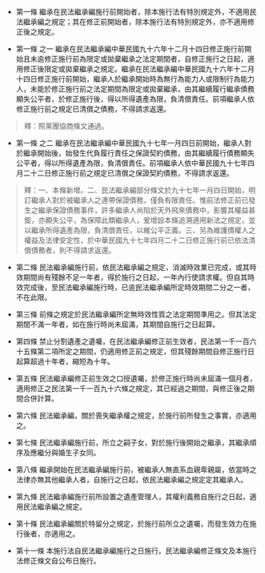 * 第一條 繼承在民法繼承編施行前開始者，除本施行法有特別規定外，不適用民法繼承編之規定；其在修正前開始者，除本施行法有特別規定外，亦不適用修正後之規定。

* 第一條 之一 繼承在民法繼承編中華民國九十六年十二月十四日修正施行前開始且未逾修正施行前為限定或拋棄繼承之法定期間者，自修正施行之日起，適用修正後限定或拋棄繼承之規定。繼承在民法繼承編中華民國九十六年十二月十四日修正施行前開始，繼承人於繼承開始時為無行為能力人或限制行為能力人，未能於修正施行前之法定期間為限定或拋棄繼承，由其繼續履行繼承債務顯失公平者，於修正施行後，得以所得遺產為限，負清償責任。前項繼承人依修正施行前之規定已清償之債務，不得請求返還。

> 釋：照黨團協商條文通過。

* 第一條 之二 繼承在民法繼承編中華民國九十七年一月四日前開始，繼承人對於繼承開始後，始發生代負履行責任之保證契約債務，由其繼續履行債務顯失公平者，得以所得遺產為限，負清償責任。前項繼承人依中華民國九十七年四月二十二日修正施行前之規定已清償之保證契約債務，不得請求返還。

> 釋：一、本條新增。二、民法繼承編部分條文於九十七年一月四日開始，明訂繼承人對於被繼承人之連帶保證債務，僅負有限責任。惟前法修正前已發生之繼承保證債務事件，許多繼承人尚陷於天外飛來債務中，影響其權益甚鉅，亦顯失公平，為保障此類繼承人，爰增設本條追溯適用新法之規定，並以繼承所得遺產為限，負清償責任，以維公平正義。三、另為維護債權人之權益及法律安定性，於中華民國九十七年四月二十二日修正施行前已依法清償債務者，則不得請求返還。

* 第二條 民法繼承編施行前，依民法繼承編之規定，消滅時效業已完成，或其時效期間尚有殘餘不足一年者，得於施行之日起，一年內行使請求權。但自其時效完成後，至民法繼承編施行時，已逾民法繼承編所定時效期間二分之一者，不在此限。

* 第三條 前條之規定於民法繼承編所定無時效性質之法定期間準用之。但其法定期間不滿一年者，如在施行時尚未屆滿，其期間自施行之日起算。

* 第四條 禁止分割遺產之遺囑，在民法繼承編修正前生效者，民法第一千一百六十五條第二項所定之期間，仍適用修正前之規定，但其殘餘期間自修正施行日起算超過十年者，縮短為十年。

* 第五條 民法繼承編修正前生效之口授遺囑，於修正施行時尚未屆滿一個月者，適用修正之民法第一千一百九十六條之規定，其已經過之期間，與修正後之期間合併計算。

* 第六條 民法繼承編，關於喪失繼承權之規定，於施行前所發生之事實，亦適用之。

* 第七條 民法繼承編施行前，所立之嗣子女，對於施行後開始之繼承，其繼承順序及應繼分與婚生子女同。

* 第八條 繼承開始在民法繼承編施行前，被繼承人無直系血親卑親屬，依當時之法律亦無其他繼承人者，自施行之日起，依民法繼承編之規定定其繼承人。

* 第九條 民法繼承編施行前所設置之遺產管理人，其權利義務自施行之日起，適用民法繼承編之規定。

* 第十條 民法繼承編關於特留分之規定，於施行前所立之遺囑，而發生效力在施行後者，亦適用之。

* 第十一條 本施行法自民法繼承編施行之日施行。民法繼承編修正條文及本施行法修正條文自公布日施行。

